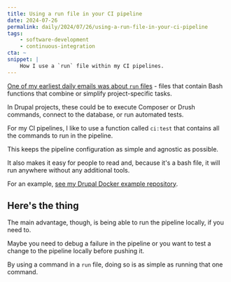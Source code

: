 ```yaml
---
title: Using a run file in your CI pipeline
date: 2024-07-26
permalink: daily/2024/07/26/using-a-run-file-in-your-ci-pipeline
tags:
    - software-development
    - continuous-integration
cta: ~
snippet: |
    How I use a `run` file within my CI pipelines.
---
```


[One of my earliest daily emails was about `run` files][0] - files that contain Bash functions that combine or simplify project-specific tasks.

In Drupal projects, these could be to execute Composer or Drush commands, connect to the database, or run automated tests.

For my CI pipelines, I like to use a function called `ci:test` that contains all the commands to run in the pipeline.

This keeps the pipeline configuration as simple and agnostic as possible.

It also makes it easy for people to read and, because it's a bash file, it will run anywhere without any additional tools.

For an example, [see my Drupal Docker example repository][1].

## Here's the thing

The main advantage, though, is being able to run the pipeline locally, if you need to.

Maybe you need to debug a failure in the pipeline or you want to test a change to the pipeline locally before pushing it.

By using a command in a `run` file, doing so is as simple as running that one command.

[0]: {{site.url}}/daily/2022/08/15/using-run-file-simplify-project-tasks
[1]: https://github.com/opdavies/docker-example-drupal/blob/d18bf2242fba1291cabf1e16a5badb6fda7ce509/run#L16-L35
